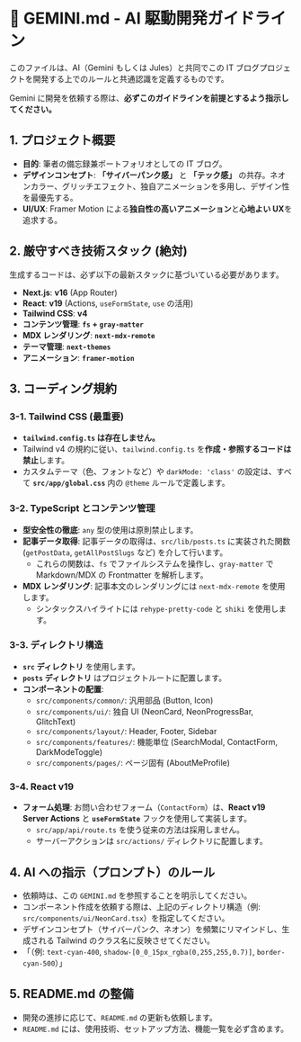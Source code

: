 # 🤖 GEMINI.md - AI 駆動開発ガイドライン

このファイルは、AI（Gemini もしくは Jules）と共同でこの IT ブログプロジェクトを開発する上でのルールと共通認識を定義するものです。

Gemini に開発を依頼する際は、**必ずこのガイドラインを前提とするよう指示してください。**

## 1. プロジェクト概要

- **目的**: 筆者の備忘録兼ポートフォリオとしての IT ブログ。
- **デザインコンセプト**: **「サイバーパンク感」** と **「テック感」** の共存。ネオンカラー、グリッチエフェクト、独自アニメーションを多用し、デザイン性を最優先する。
- **UI/UX**: Framer Motion による**独自性の高いアニメーション**と**心地よい UX**を追求する。

## 2. 厳守すべき技術スタック (絶対)

生成するコードは、必ず以下の最新スタックに基づいている必要があります。

- **Next.js**: **v16** (App Router)
- **React**: **v19** (Actions, `useFormState`, `use` の活用)
- **Tailwind CSS**: **v4**
- **コンテンツ管理**: **`fs` + `gray-matter`**
- **MDX レンダリング**: **`next-mdx-remote`**
- **テーマ管理**: **`next-themes`**
- **アニメーション**: **`framer-motion`**

## 3. コーディング規約

### 3-1. Tailwind CSS (最重要)

- **`tailwind.config.ts` は存在しません。**
- Tailwind v4 の規約に従い、`tailwind.config.ts` を**作成・参照するコードは禁止**します。
- カスタムテーマ（色、フォントなど）や `darkMode: 'class'` の設定は、すべて **`src/app/global.css`** 内の `@theme` ルールで定義します。

### 3-2. TypeScript とコンテンツ管理

- **型安全性の徹底**: `any` 型の使用は原則禁止します。
- **記事データ取得**: 記事データの取得は、`src/lib/posts.ts` に実装された関数 (`getPostData`, `getAllPostSlugs` など) を介して行います。
  - これらの関数は、`fs` でファイルシステムを操作し、`gray-matter` で Markdown/MDX の Frontmatter を解析します。
- **MDX レンダリング**: 記事本文のレンダリングには `next-mdx-remote` を使用します。
  - シンタックスハイライトには `rehype-pretty-code` と `shiki` を使用します。

### 3-3. ディレクトリ構造

- **`src` ディレクトリ** を使用します。
- **`posts` ディレクトリ** はプロジェクトルートに配置します。
- **コンポーネントの配置**:
  - `src/components/common/`: 汎用部品 (Button, Icon)
  - `src/components/ui/`: 独自 UI (NeonCard, NeonProgressBar, GlitchText)
  - `src/components/layout/`: Header, Footer, Sidebar
  - `src/components/features/`: 機能単位 (SearchModal, ContactForm, DarkModeToggle)
  - `src/components/pages/`: ページ固有 (AboutMeProfile)

### 3-4. React v19

- **フォーム処理**: お問い合わせフォーム（`ContactForm`）は、**React v19 Server Actions** と **`useFormState`** フックを使用して実装します。
  - `src/app/api/route.ts` を使う従来の方法は採用しません。
  - サーバーアクションは `src/actions/` ディレクトリに配置します。

## 4. AI への指示（プロンプト）のルール

- 依頼時は、この `GEMINI.md` を参照することを明示してください。
- コンポーネント作成を依頼する際は、上記のディレクトリ構造（例: `src/components/ui/NeonCard.tsx`）を指定してください。
- デザインコンセプト（サイバーパンク、ネオン）を頻繁にリマインドし、生成される Tailwind のクラス名に反映させてください。
- 「（例: `text-cyan-400`, `shadow-[0_0_15px_rgba(0,255,255,0.7)]`, `border-cyan-500`）」

## 5. README.md の整備

- 開発の進捗に応じて、`README.md` の更新も依頼します。
- `README.md` には、使用技術、セットアップ方法、機能一覧を必ず含めます。
